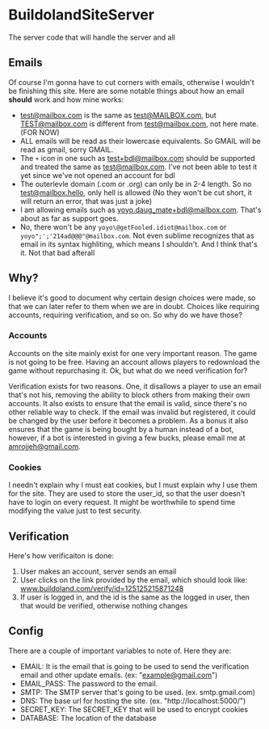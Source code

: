 # BuildolandSiteServer
The server code that will handle the server and all

## Emails
Of course I'm gonna have to cut corners with emails, otherwise I wouldn't be finishing this site. Here are some notable things about how an email **should** work and how mine works:
- test@mailbox.com is the same as test@MAILBOX.com, but TEST@mailbox.com is different from test@mailbox.com, not here mate. (FOR NOW)
- ALL emails will be read as their lowercase equivalents. So GMAIL will be read as gmail, sorry GMAIL.
- The `+` icon in one such as test+bdl@mailbox.com should be supported and treated the same as test@mailbox.com. I've not been able to test it yet since we've not opened an account for bdl
- The outerlevle domain (.com or .org) can only be in 2-4 length. So no test@mailbox.hello, only hell is allowed (No they won't be cut short, it will return an error, that was just a joke)
- I am allowing emails such as yoyo.daug_mate+bdl@mailbox.com. That's about as far as support goes.
- No, there won't be any `yoyo\@getFooled.idiot@mailbox.com` or `yoyo";';'214ad@@@"@mailbox.com`. Not even sublime recognizes that as email in its syntax highliting, which means I shouldn't.
And I think that's it. Not that bad afterall

## Why?
I believe it's good to document why certain design choices were made, so that we can later refer to them when we are in doubt. Choices like requiring accounts, requiring verification, and so on. So why do we have those?

### Accounts
Accounts on the site mainly exist for one very important reason. The game is not going to be free. Having an account allows players to redownload the game without repurchasing it. Ok, but what do we need verification for?

Verification exists for two reasons. One, it disallows a player to use an email that's not his, removing the ability to block others from making their own accounts. It also exists to ensure that the email is valid, since there's no other reliable way to check. If the email was invalid but registered, it could be changed by the user before it becomes a problem. As a bonus it also ensures that the game is being bought by a human instead of a bot, however, if a bot is interested in giving a few bucks, please email me at amrojjeh@gmail.com.

### Cookies
I needn't explain why I must eat cookies, but I must explain why I use them for the site. They are used to store the user_id, so that the user doesn't have to login on every request. It might be worthwhile to spend time modifying the value just to test security.

## Verification
Here's how verificaiton is done:
1. User makes an account, server sends an email
2. User clicks on the link provided by the email, which should look like: www.buildoland.com/verify/id=125125215871248
3. If user is logged in, and the id is the same as the logged in user, then that would be verified, otherwise nothing changes

## Config
There are a couple of important variables to note of. Here they are:
- EMAIL: It is the email that is going to be used to send the verification email and other update emails. (ex: "example@gmail.com")
- EMAIL_PASS: The password to the email.
- SMTP: The SMTP server that's going to be used. (ex. smtp.gmail.com)
- DNS: The base url for hosting the site. (ex. "http://localhost:5000/")
- SECRET_KEY: The SECRET_KEY that will be used to encrypt cookies
- DATABASE: The location of the database
